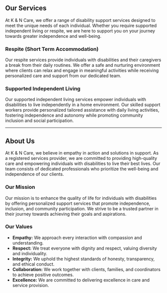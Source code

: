## Our Services

At K & N Care, we offer a range of disability support services designed to meet the unique needs of each individual. Whether you require supported independent living or respite, we are here to support you on your journey towards greater independence and well-being.

### Respite (Short Term Accommodation)

Our respite services provide individuals with disabilities and their caregivers a break from their daily routines. We offer a safe and nurturing environment where clients can relax and engage in meaningful activities while receiving personalized care and support from our dedicated team.

### Supported Independent Living

Our supported independent living services empower individuals with disabilities to live independently in a home environment. Our skilled support workers provide personalized tailored assistance with daily living activities, fostering independence and autonomy while promoting community inclusion and social participation.

---

## About Us

At K & N Care, we believe in empathy in action and solutions in support. As a registered services provider, we are committed to providing high-quality care and empowering individuals with disabilities to live their best lives. Our team consists of dedicated professionals who prioritize the well-being and independence of our clients.

### Our Mission

Our mission is to enhance the quality of life for individuals with disabilities by offering personalized support services that promote independence, inclusion, and community participation. We strive to be a trusted partner in their journey towards achieving their goals and aspirations.

### Our Values

* **Empathy:** We approach every interaction with compassion and understanding.
* **Respect:** We treat everyone with dignity and respect, valuing diversity and individuality.
* **Integrity:** We uphold the highest standards of honesty, transparency, and ethical conduct.
* **Collaboration:** We work together with clients, families, and coordinators to achieve positive outcomes.
* **Excellence:** We are committed to delivering excellence in care and service provision.
